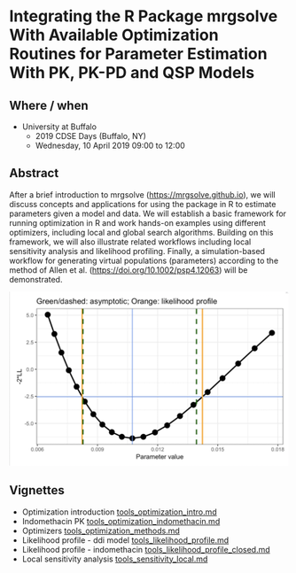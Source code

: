 # Integrating the R Package mrgsolve With Available Optimization Routines for Parameter Estimation With PK, PK-PD and QSP Models

## Where / when

- University at Buffalo
  - 2019 CDSE Days (Buffalo, NY)
  - Wednesday, 10 April 2019 09:00 to 12:00


## Abstract

After a brief introduction to mrgsolve (https://mrgsolve.github.io), we will
discuss concepts and applications for using the package in R to estimate
parameters given a model and data.  We will establish a basic framework for
running optimization in R and work hands-on examples using different optimizers,
including local and global search algorithms. Building on this framework, we
will also illustrate related workflows including local sensitivity analysis and
likelihood profiling. Finally, a simulation-based workflow for generating
virtual populations (parameters) according to the method of Allen et al.
(https://doi.org/10.1002/psp4.12063) will be demonstrated.


<img src = "content/images/readme_1.png" width = "600px"></img>

## Vignettes

- Optimization introduction [tools_optimization_intro.md](content/tools_optimization_intro.md)
- Indomethacin PK [tools_optimization_indomethacin.md](content/tools_optimization_indomethacin.md)
- Optimizers [tools_optimization_methods.md](content/tools_optimization_methods.md)
- Likelihood profile - ddi model [tools_likelihood_profile.md](content/tools_profile_likelihood.md)
- Likelihood profile - indomethacin [tools_likelihood_profile_closed.md](content/tools_profile_likelihood_closed.md)
- Local sensitivity analysis [tools_sensitivity_local.md](content/tools_sensitivity_local.md)


